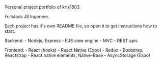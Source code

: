 Personal project portfolio of kris1803.

Fullstack JS Ingeneer.

Each project has it's own README file, so open it to get instructions how to start.

Backend:
	- Nodejs, Express
	- EJS view engine
	- MVC
	- REST apis

Frontend:
	- React (hooks)
	- React Native (Expo)
	- Redux
	- Bootstrap, Reactstrap
	- React native elements, Native-Base
	- AsyncStorage (Expo)

